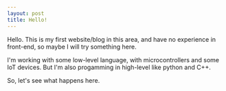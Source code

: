 ```yaml
---
layout: post
title: Hello!
---
```


Hello. This is my first website/blog in this area, and have no experience in front-end, so maybe I will try something here.

I'm working with some low-level language, with microcontrollers and some IoT devices. But I'm also progamming in high-level like python and C++.

So, let's see what happens here.
